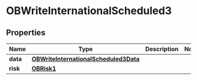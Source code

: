 # OBWriteInternationalScheduled3

## Properties
Name | Type | Description | Notes
------------ | ------------- | ------------- | -------------
**data** | [**OBWriteInternationalScheduled3Data**](OBWriteInternationalScheduled3Data.md) |  | 
**risk** | [**OBRisk1**](OBRisk1.md) |  | 
